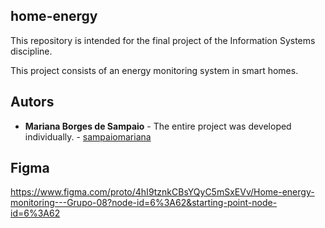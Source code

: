 ## home-energy

This repository is intended for the final project of the Information Systems discipline.

This project consists of an energy monitoring system in smart homes.

## Autors 

- **Mariana Borges de Sampaio** - The entire project was developed individually. - [sampaiomariana](https://github.com/sampaiomariana)

## Figma

https://www.figma.com/proto/4hI9tznkCBsYQyC5mSxEVv/Home-energy-monitoring---Grupo-08?node-id=6%3A62&starting-point-node-id=6%3A62